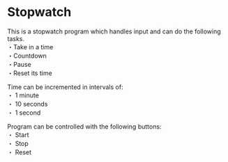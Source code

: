 # Stopwatch
This is a stopwatch program which handles input and can do the following tasks.<br> 
・Take in a time <br> 
・Countdown<br> 
・Pause<br> 
・Reset its time<br> 

Time can be incremented in intervals of:  
・ 1 minute  
・ 10 seconds  
・ 1 second

Program can be controlled with the following buttons:<br>
・ Start<br>
・ Stop<br> 
・ Reset

